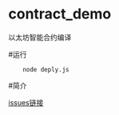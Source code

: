 # contract_demo
以太坊智能合约编译


#运行 
```
    node deply.js
```

#简介

[issues链接](https://github.com/Jianwen-Zheng/block_chain_know/issues/8)